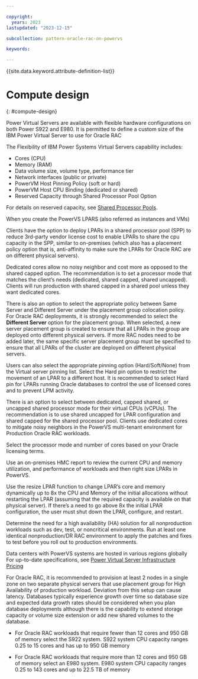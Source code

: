 ```yaml
---

copyright:
  years: 2023
lastupdated: "2023-12-15"

subcollection: pattern-oracle-rac-on-powervs

keywords:

---
```


{{site.data.keyword.attribute-definition-list}}

# Compute design
{: #compute-design}

Power Virtual Servers are available with flexible hardware configurations on both Power S922 and E980. It is permitted to define a custom size of the IBM Power Virtual Server to use for Oracle RAC

The Flexibility of IBM Power Systems Virtual Servers capability includes:

* Cores (CPU)
* Memory (RAM)
* Data volume size, volume type, performance tier
* Network interfaces (public or private)
* PowerVM Host Pinning Policy (soft or hard)
* PowerVM Host CPU Binding (dedicated or shared)
* Reserved Capacity through Shared Processor Pool Option

For details on reserved capacity, see [Shared Processor Pools](https://cloud.ibm.com/docs/power-iaas?topic=power-iaas-manage-SPP).

When you create the PowerVS LPARS (also referred as instances and VMs)

Clients have the option to deploy LPARs in a shared processor pool (SPP) to reduce 3rd-party vendor license cost to enable LPARs to share the cpu capacity in the SPP, similar to on-premises (which also has a placement policy option that is, anti-affinity to make sure the LPARs for Oracle RAC are on different physical servers).

Dedicated cores allow no noisy neighbor and cost more as opposed to the shared capped option. The recommendation is to set a processor mode that matches the client’s needs (dedicated, shared capped, shared uncapped). Clients will run production with shared capped in a shared pool unless they want dedicated cores.

There is also an option to select the appropriate policy between Same Server and Different Server under the placement group colocation policy. For Oracle RAC deployments, it is strongly recommended to select the **Different Server** option for the placement group. When selected, a new server placement group is created to ensure that all LPARs in the group are deployed onto different physical servers. If more RAC nodes need to be added later, the same specific server placement group must be specified to ensure that all LPARs of the cluster are deployed on different physical servers.

Users can also select the appropriate pinning option (Hard/Soft/None) from the Virtual server pinning list. Select the Hard pin option to restrict the movement of an LPAR to a different host. It is recommended to select Hard pin for LPARs running Oracle databases to control the use of licensed cores and to prevent LPM activity.

There is an option to select between dedicated, capped shared, or uncapped shared processor mode for their virtual CPUs (vCPUs). The recommendation is to use shared uncapped for LPAR configuration and shared capped for the shared processor pool. Clients use dedicated cores to mitigate noisy neighbors in the PowerVS multi-tenant environment for Production Oracle RAC workloads.

Select the processor mode and number of cores based on your Oracle licensing terms.

Use an on-premises HMC report to review the current CPU and memory utilization, and performance of workloads and then right size LPARs in PowerVS.

Use the resize LPAR function to change LPAR’s core and memory dynamically up to 8x the CPU and Memory of the initial allocations without restarting the LPAR (assuming that the required capacity is available on that physical server). If there’s a need to go above 8x the initial LPAR configuration, the user must shut down the LPAR, configure, and restart.

Determine the need for a high availability (HA) solution for all nonproduction workloads such as dev, test, or noncritical environments. Run at least one identical nonproduction/DR RAC environment to apply the patches and fixes to test before you roll out to production environments.

Data centers with PowerVS systems are hosted in various regions globally
For up-to-date specifications, see [Power Virtual Server Infrastructure Pricing](/docs/power-iaas?topic=power-iaas-pricing-virtual-server-on-cloud)


For Oracle RAC, it is recommended to provision at least 2 nodes in a single zone on two separate physical servers that use placement group for High Availability of production workload. Deviation from this setup can cause latency. Databases typically experience growth over time so database size and expected data growth rates should be considered when you plan database deployments although there is the capability to extend storage capacity or volume size extension or add new shared volumes to the database.

- For Oracle RAC workloads that require fewer than 12 cores and 950 GB of memory select the S922 system. S922 system CPU capacity ranges 0.25 to 15 cores and has up to 950 GB memory

- For Oracle RAC workloads that require more than 12 cores and 950 GB of memory select an E980 system. E980 system CPU capacity ranges 0.25 to 143 cores and up to 22.5 TB of memory
